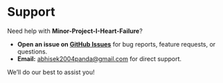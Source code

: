 # Support

Need help with **Minor-Project-I-Heart-Failure**?

- **Open an issue on [GitHub Issues](https://github.com/your-repo/Minor-Project-I-Heart-Failure/issues)** for bug reports, feature requests, or questions.
- **Email:** [abhisek2004panda@gmail.com](mailto:abhisek2004panda@gmail.com) for direct support.

We’ll do our best to assist you!